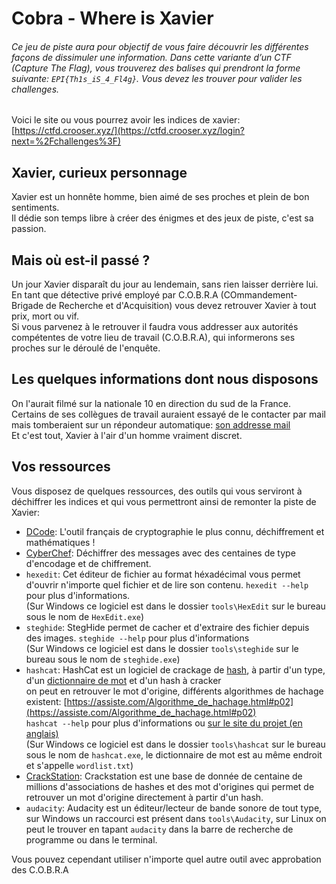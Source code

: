 # Cobra - Where is Xavier

###### Ce jeu de piste aura pour objectif de vous faire découvrir les différentes façons de dissimuler une information. Dans cette variante d’un CTF (Capture The Flag), vous trouverez des balises qui prendront la forme suivante: `EPI{Th1s_iS_4_Fl4g}`. Vous devez les trouver pour valider les challenges. 

Voici le site ou vous pourrez avoir les indices de xavier:  [https://ctfd.crooser.xyz/](https://ctfd.crooser.xyz/login?next=%2Fchallenges%3F)

## Xavier, curieux personnage

Xavier est un honnête homme, bien aimé de ses proches et plein de bon sentiments.  \
Il dédie son temps libre à créer des énigmes et des jeux de piste, c'est sa passion.

## Mais où est-il passé ?

Un jour Xavier disparaît du jour au lendemain, sans rien laisser derrière lui. \
En tant que détective privé employé par C.O.B.R.A (COmmandement-Brigade de Recherche et d'Acquisition) vous devez retrouver Xavier à tout prix, mort ou vif. \
Si vous parvenez à le retrouver il faudra vous addresser aux autorités compétentes de votre lieu de travail (C.O.B.R.A), qui informerons ses proches sur le déroulé de l'enquête.

## Les quelques informations dont nous disposons

On l'aurait filmé sur la nationale 10 en direction du sud de la France. \
Certains de ses collègues de travail auraient essayé de le contacter par mail mais tomberaient sur un répondeur automatique: [son addresse mail](mailto:xavier.cobra.epitech@gmail.com) \
Et c'est tout, Xavier à l'air d'un homme vraiment discret.

## Vos ressources

Vous disposez de quelques ressources, des outils qui vous serviront à déchiffrer les indices et qui vous permettront ainsi de remonter la piste de Xavier:

- [DCode](https://dcode.fr/): L'outil français de cryptographie le plus connu, déchiffrement et mathématiques !
- [CyberChef](https://cyberchef.org/): Déchiffrer des messages avec des centaines de type d'encodage et de chiffrement.
- `hexedit`: Cet éditeur de fichier au format héxadécimal vous permet d'ouvrir n'importe quel fichier et de lire son contenu. `hexedit --help` pour plus d'informations. \
  (Sur Windows ce logiciel est dans le dossier `tools\HexEdit` sur le bureau sous le nom de `HexEdit.exe`)
- `steghide`: StegHide permet de cacher et d'extraire des fichier depuis des images. `steghide --help`  pour plus d'informations \
  (Sur Windows ce logiciel est dans le dossier `tools\steghide` sur le bureau sous le nom de `steghide.exe`)
- `hashcat`: HashCat est un logiciel de crackage de [hash](https://fr.wikipedia.org/wiki/Fonction_de_hachage), à partir d'un type, d'un [dictionnaire de mot](https://fr.wikipedia.org/wiki/Attaque_par_dictionnaire) et d'un hash à cracker \
             on peut en retrouver le mot d'origine, différents algorithmes de hachage existent: [https://assiste.com/Algorithme_de_hachage.html#p02](https://assiste.com/Algorithme_de_hachage.html#p02) \
             `hashcat --help` pour plus d'informations ou [sur le site du projet (en anglais)](https://hashcat.net/hashcat/) \
             (Sur Windows ce logiciel est dans le dossier `tools\hashcat` sur le bureau sous le nom de `hashcat.exe`, le dictionnaire de mot est au même endroit et s'appelle `wordlist.txt`)
- [CrackStation](https://crackstation.net/): Crackstation est une base de donnée de centaine de millions d'associations de hashes et des mot d'origines qui permet de retrouver un mot d'origine directement à partir d'un hash.
- `audacity`: Audacity est un éditeur/lecteur de bande sonore de tout type, sur Windows un raccourci est présent dans `tools\Audacity`, sur Linux on peut le trouver en tapant `audacity` dans la barre de recherche de programme ou dans le terminal.

Vous pouvez cependant utiliser n'importe quel autre outil avec approbation des C.O.B.R.A

